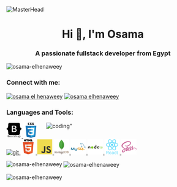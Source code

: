 ![MasterHead ](https://www.wingstechsolutions.com/wp-content/uploads/2022/03/full-stack-development.gif)
<h1 align="center">Hi 👋, I'm Osama</h1>
<h3 align="center">A passionate fullstack developer from Egypt</h3>

<p align="left"> <img src="https://komarev.com/ghpvc/?username=osama-elhenaweey&label=Profile%20views&color=0e75b6&style=flat" alt="osama-elhenaweey" /> </p>

<h3 align="left">Connect with me:</h3>
<p align="left">

<a href="https://codepen.io/osama el henaweey" target="blank"><img align="center" src="https://raw.githubusercontent.com/rahuldkjain/github-profile-readme-generator/master/src/images/icons/Social/codepen.svg" alt="osama el henaweey" height="30" width="40" /></a>
<a href="https://fb.com/osama elhenaweey" target="blank"><img align="center" src="https://raw.githubusercontent.com/rahuldkjain/github-profile-readme-generator/master/src/images/icons/Social/facebook.svg" alt="osama elhenaweey" height="30" width="40" /></a>
</p>

<h3 align="left">Languages and Tools:</h3>
<img align="right" alt=coding" width="400" src="https://cdn.dribbble.com/users/1162077/screenshots/3848914/programmer.gif">
<p align="left"> <a href="https://getbootstrap.com" target="_blank" rel="noreferrer"> <img src="https://raw.githubusercontent.com/devicons/devicon/master/icons/bootstrap/bootstrap-plain-wordmark.svg" alt="bootstrap" width="40" height="40"/> </a> <a href="https://www.w3schools.com/css/" target="_blank" rel="noreferrer"> <img src="https://raw.githubusercontent.com/devicons/devicon/master/icons/css3/css3-original-wordmark.svg" alt="css3" width="40" height="40"/> </a> <a href="https://git-scm.com/" target="_blank" rel="noreferrer"> <img src="https://www.vectorlogo.zone/logos/git-scm/git-scm-icon.svg" alt="git" width="40" height="40"/> </a> <a href="https://www.w3.org/html/" target="_blank" rel="noreferrer"> <img src="https://raw.githubusercontent.com/devicons/devicon/master/icons/html5/html5-original-wordmark.svg" alt="html5" width="40" height="40"/> </a> <a href="https://developer.mozilla.org/en-US/docs/Web/JavaScript" target="_blank" rel="noreferrer"> <img src="https://raw.githubusercontent.com/devicons/devicon/master/icons/javascript/javascript-original.svg" alt="javascript" width="40" height="40"/> </a> <a href="https://www.mongodb.com/" target="_blank" rel="noreferrer"> <img src="https://raw.githubusercontent.com/devicons/devicon/master/icons/mongodb/mongodb-original-wordmark.svg" alt="mongodb" width="40" height="40"/> </a> <a href="https://www.mysql.com/" target="_blank" rel="noreferrer"> <img src="https://raw.githubusercontent.com/devicons/devicon/master/icons/mysql/mysql-original-wordmark.svg" alt="mysql" width="40" height="40"/> </a> <a href="https://nodejs.org" target="_blank" rel="noreferrer"> <img src="https://raw.githubusercontent.com/devicons/devicon/master/icons/nodejs/nodejs-original-wordmark.svg" alt="nodejs" width="40" height="40"/> </a> <a href="https://reactjs.org/" target="_blank" rel="noreferrer"> <img src="https://raw.githubusercontent.com/devicons/devicon/master/icons/react/react-original-wordmark.svg" alt="react" width="40" height="40"/> </a> <a href="https://sass-lang.com" target="_blank" rel="noreferrer"> <img src="https://raw.githubusercontent.com/devicons/devicon/master/icons/sass/sass-original.svg" alt="sass" width="40" height="40"/> </a> </p>

<p><img align="left" src="https://github-readme-stats.vercel.app/api/top-langs?username=osama-elhenaweey&show_icons=true&locale=en&layout=compact" alt="osama-elhenaweey" /></p>

<p>&nbsp;<img align="center" src="https://github-readme-stats.vercel.app/api?username=osama-elhenaweey&show_icons=true&locale=en" alt="osama-elhenaweey" /></p>

<p><img align="center" src="https://github-readme-streak-stats.herokuapp.com/?user=osama-elhenaweey&" alt="osama-elhenaweey" /></p>
